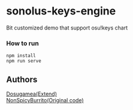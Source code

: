 # sonolus-keys-engine
Bit customized demo that support osu!keys chart

### How to run
```
npm install
npm run serve
```

## Authors
[Dosugamea(Extend)](https://github.com/Dosugamea)  
[NonSpicyBurrito(Original code)](https://github.com/NonSpicyBurrito)

